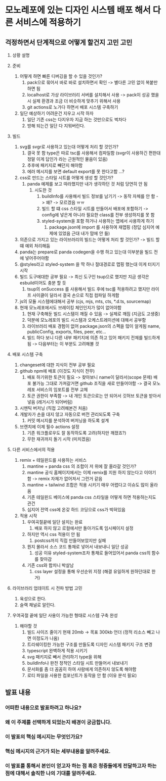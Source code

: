 # 모노레포에 있는 디자인 시스템 배포 해서 다른 서비스에 적용하기

## 걱정하면서 단계적으로 어떻게 할건지 고민 고민

1. 상황 설명

2. 준비

   1. 어떻게 하면 빠른 디버깅을 할 수 있을 것인가?
      1. pack으로 묶어서 바로 바로 설치하면서 확인 -> 별다른 고민 없이 복붙만 하면 됨
      2. localhost로 가상 라이브러리 서버를 설치해서 사용 -> pack이 성공 했을 시 실제 환경과 조금 더 비슷하게 맞추기 위해서 사용
      3. git actions로 노가다 하면서 배포 시스템 구축하기
   2. 일단 예상하기 어려운건 지우고 시작 하자
      1. 일단 기존 css는 다지우자 지금 하는 것만으로도 벅차다
      2. 방해 되는건 일단 다 지워버린다.

3. 빌드

   1. svg를 svgr로 사용하고 있는대 어떻게 처리 할 것인가?
      1. 결국 못 함 type은 따로 tsc를 사용해서 컴파일함 (svgr이 사용하긴 편한대 정말 이게 답인가 라는 근원적인 물음이 있음)
      2. 추후에 패키지로 빼던지 해야함
      3. 에러 메시지를 보면 default export를 못 한다고함 ...?
   2. css로 만드는 스타일 시트를 어떻게 생성 할 것인가?
      1. panda 예제를 보고 따라했지만 내가 생각하던 것 처럼 당연히 안 됨
         1. 시도한 것
            1. buildInfo를 사용해서 빌드 정보를 남기기 -> 동작 자체를 안 함 -> 왜? -> 모르겠음 ㅠㅠ
            2. 빌드 할 떄 css 스타일 시트를 만들어서 배포에 포함하기 -> config에 넣은게 아니라 필요한 class를 전부 생성하지를 못 함
            3. styled-system을 포함 하거나 사용하는 앱에서 사용하게 하기
               1. package.json에 import 를 사용하여 재맵핑 (정답 심지어 예제에 있었음 근대 내가 맘에 안 듦)
   3. 의존으로 가지고 있는 라이브러리의 빌드는 어떻게 처리 할 것인가? -> 빌드 할 떄 예외 처리해둠
   4. panda는 prepare로 panda codegen을 수행 하고 있는대 이부분을 빌드 전에 넣어주어야함
   5. @styles라고 styled-system 을 딱 하나 절대경로로 맵핑 했는대 이게 터지기 시작
   6. 빌드 도구에대한 공부 필요 -> 최신 도구인 tsup으로 했지만 지금 생각은 esbuild이어도 충분 할 듯
      1. tsup의 onSuccess 를 사용해서 빌드 후에 tsc를 적용하려고 했지만 라이프 사이클이 달라서 결국 손으로 직접 컴파일 하게함
   7. js의 모듈 시스템에대해서 공부 (cjs, mjs, mts, cts, \*.d.ts, sourcemap)
   8. 현재 모노레포에서도 브레이킹 체인인지가 많이 없어야함
      1. 현재 구축해둔 빌드 시스템이 깨질 수 있음 -> 실제로 깨짐 (지금도 고생중)
      2. 덕분에 모노레포의 빌드 시스템과 오케스트레이션에 대해서 공부함
      3. 라이브러리 배포 경험이 없어 package.json의 스펙을 많이 알게됨 name, publicConfig, exports, files, peer, etc...
      4. 빌드 하다 보니 다른 내부 패키지에 의존 하고 있어 패키지 전체를 빌드하게 됨 -> 다음부터는 이 부분도 고려해볼 것

4. 배포 시스템 구축

   1. changeset에 대한 지식이 전부 공부 필요
   2. github npm에 배포 (이것도 지식이 전무)
      1. 배포 하기위한 토큰이 필요 -> 찾아보니 name이 달라서(scope 문제) 배포 불가능 그대로 가져갈거면 github 조직을 새로 만들어야함 -> 결국
         모노레포 서비스의 임포트를 전부 교체
      2. 토큰 권한이 부족함 -> 내 개인 토큰으로는 안 되어서 깃허브 토큰을 받아서 넣음 (레거시가 되어버림)
   3. 시멘틱 버저닝 (직접 고려해본건 처음)
   4. 개발자가 손을 대지 않고 자동으로 버전 관리되도록 구축
      1. 커밋 메시지를 분석하여 버저닝을 하도록 설계
   5. 브랜치에 이제 필수 actions 설정
      1. 기존 워크플로우도 잘 동작하도록 고려(하지만 깨졌죠?)
      2. 무한 재귀까지 돌기 시작 (미치겠음)

5. 다른 서비스에서의 적용

   1. remix + 테일윈드를 사용하는 서비스
      1. mantine + panda css 의 조합이 저 위에 잘 올라갈 것인가?
      2. mantine 공식 홈페이지에서는 이제 remix를 지원 하지 않는다고 이야기 함 -> remix 자체가 없어져서 그런거 같음
      3. mantine + tailwind 조합은 적용 시키기 매우 어렵다고 이슈도 많이 올라옴
      4. 기존 테일윈드 베이스에 panda css 스타일을 어떻게 하면 적용하는지도 관건
      5. 심지어 전역 css에 온갖 하드 코딩으로 css가 박혀있음
   2. 적용 시작
      1. 우여곡절끝에 일단 설치는 완료
         1. 배포 하지 않고 로컬에서만 돌아가도록 임시페이지 설정
      2. 하지만 역시 css 적용이 안 됨
         1. postcss까지 직접 만들어보았지만 실패
      3. 뭔지 몰라서 소스 코드 통채로 넣어서 내보내니 일단 성공
         1. 성공 이유 styled-system조차 통채로 들어있어서 panda css의 함수를 찾아감
      4. 기존 css와 합치니 박살남
         1. css layer 설정을 통해 우선순위 지정 (해결 유일하게 원하던대로 한거)

6. 라이브러리 업데이트 시 전파 방법 고민

   1. 육성으로 한다.
   2. 슬랙 채널로 알린다.

7. 우여곡절 끝에 일단 사용이 가능한 형태로 시스템 구축 완성
   1. 해야할 것
      1. 빌드 사이즈 줄이기 현재 20mb -> 목표 300kb 언더 (정적 리소스 빼고 나면 이정도가 나옴)
      2. 트리쉐이킹한 가능한 구조를 만들도록 디자인 시스템 패키지 구조 변경
      3. typescript 완벽하게 적용 시키기
      4. svg 패키지로 빼서 관리하기 type을 위해
      5. buildInfo나 완전 정적인 스타일 시트 만들어서 내보내기
      6. 문서화를 좀 더 꼼꼼히 하여 사람에게 의존하지 않도록 해야함
      7. 로티 파일을 사용한 컴포넌트가 동작을 안 함 (이유 분석 필요)

## 발표 내용

### 어떠한 내용으로 발표하려고 하나요?

### 왜 이 주제를 선택하게 되었는지 배경이 궁금합니다.

### 이 발표의 핵심 메시지는 무엇인가요?

### 핵심 메시지의 근거가 되는 세부내용을 알려주세요.

### 이 발표를 통해서 본인이 얻고자 하는 점 혹은 청중들에게 전달하고자 하는 점에 대해서 솔직한 나의 기대를 알려주세요.
